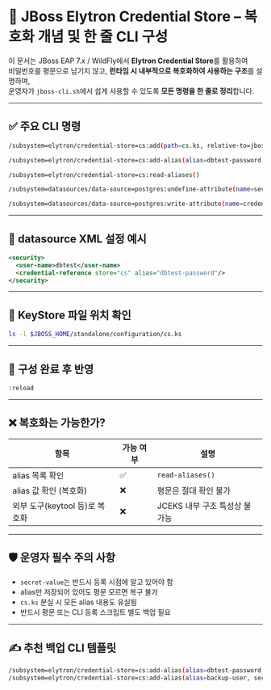 # 🔐 JBoss Elytron Credential Store – 복호화 개념 및 한 줄 CLI 구성

이 문서는 JBoss EAP 7.x / WildFly에서 **Elytron Credential Store**를 활용하여  
비밀번호를 평문으로 남기지 않고, **런타임 시 내부적으로 복호화하여 사용하는 구조**를 설명하며,  
운영자가 `jboss-cli.sh`에서 쉽게 사용할 수 있도록 **모든 명령을 한 줄로 정리**합니다.

---

## ✅ 주요 CLI 명령

```bash
/subsystem=elytron/credential-store=cs:add(path=cs.ks, relative-to=jboss.server.config.dir, credential-reference={clear-text="StorePassword"}, create=true)

/subsystem=elytron/credential-store=cs:add-alias(alias=dbtest-password, secret-value=dbtest)

/subsystem=elytron/credential-store=cs:read-aliases()

/subsystem=datasources/data-source=postgres:undefine-attribute(name=security-domain)

/subsystem=datasources/data-source=postgres:write-attribute(name=credential-reference, value={store="cs", alias="dbtest-password"})
```

---

## 📄 datasource XML 설정 예시

```xml
<security>
  <user-name>dbtest</user-name>
  <credential-reference store="cs" alias="dbtest-password"/>
</security>
```

---

## 📁 KeyStore 파일 위치 확인

```bash
ls -l $JBOSS_HOME/standalone/configuration/cs.ks
```

---

## 🧾 구성 완료 후 반영

```bash
:reload
```

---

## ❌ 복호화는 가능한가?

| 항목 | 가능 여부 | 설명 |
|------|------------|------|
| alias 목록 확인 | ✅ | `read-aliases()` |
| alias 값 확인 (복호화) | ❌ | 평문은 절대 확인 불가 |
| 외부 도구(keytool 등)로 복호화 | ❌ | JCEKS 내부 구조 특성상 불가능 |

---

## 🛡️ 운영자 필수 주의 사항

- `secret-value`는 반드시 등록 시점에 알고 있어야 함
- alias만 저장되어 있어도 평문 모르면 복구 불가
- `cs.ks` 분실 시 모든 alias 내용도 유실됨
- 반드시 평문 또는 CLI 등록 스크립트 별도 백업 필요

---

## ✍️ 추천 백업 CLI 템플릿

```bash
/subsystem=elytron/credential-store=cs:add-alias(alias=dbtest-password, secret-value=dbtest)
/subsystem=elytron/credential-store=cs:add-alias(alias=backup-user, secret-value=securePwd2025)
```
